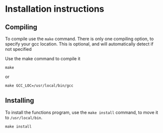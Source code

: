 # Installation instructions

## Compiling
To compile use the `make` command. There is only one compiling option, to specify your gcc location. This is optional, and will automatically detect if not specified

Use the make command to compile it

```
make
```
or 
```
make GCC_LOC=/usr/local/bin/gcc
```

## Installing

To install the functions program, use the `make install` command, to move it to `/usr/local/bin`.

```
make install
```